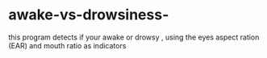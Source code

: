 # awake-vs-drowsiness-
this program detects if your awake or drowsy , using the eyes aspect ration (EAR) and mouth ratio as  indicators
